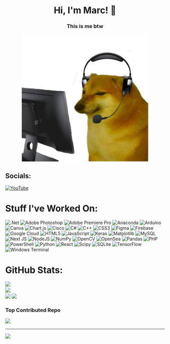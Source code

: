 <div align="center">
  <h1>Hi, I'm Marc! 👋</h1>
</div>

<div align="center">
  <h3>This is me btw</h3>
</div>

<div align="center">
  <img src='cheems.jpg' style="height: 400px;"/>
</div>

## Socials:
[![YouTube](https://img.shields.io/badge/YouTube-%23FF0000.svg?logo=YouTube&logoColor=white)](https://youtube.com/@nyuura23?si=lAG3PHnsMP-9KAS6)

# Stuff I've Worked On:
![.Net](https://img.shields.io/badge/.NET-5C2D91?style=for-the-badge&logo=.net&logoColor=white) 
![Adobe Photoshop](https://img.shields.io/badge/adobe%20photoshop-%2331A8FF.svg?style=for-the-badge&logo=adobe%20photoshop&logoColor=white) 
![Adobe Premiere Pro](https://img.shields.io/badge/Adobe%20Premiere%20Pro-9999FF.svg?style=for-the-badge&logo=Adobe%20Premiere%20Pro&logoColor=white) 
![Anaconda](https://img.shields.io/badge/Anaconda-%2344A833.svg?style=for-the-badge&logo=anaconda&logoColor=white) 
![Arduino](https://img.shields.io/badge/-Arduino-00979D?style=for-the-badge&logo=Arduino&logoColor=white) 
![Canva](https://img.shields.io/badge/Canva-%2300C4CC.svg?style=for-the-badge&logo=Canva&logoColor=white) 
![Chart.js](https://img.shields.io/badge/chart.js-F5788D.svg?style=for-the-badge&logo=chart.js&logoColor=white) 
![Cisco](https://img.shields.io/badge/cisco-%23049fd9.svg?style=for-the-badge&logo=cisco&logoColor=black) 
![C#](https://img.shields.io/badge/c%23-%23239120.svg?style=for-the-badge&logo=csharp&logoColor=white) 
![C++](https://img.shields.io/badge/c++-%2300599C.svg?style=for-the-badge&logo=c%2B%2B&logoColor=white) 
![CSS3](https://img.shields.io/badge/css3-%231572B6.svg?style=for-the-badge&logo=css3&logoColor=white) 
![Figma](https://img.shields.io/badge/figma-%23F24E1E.svg?style=for-the-badge&logo=figma&logoColor=white) 
![Firebase](https://img.shields.io/badge/firebase-%23039BE5.svg?style=for-the-badge&logo=firebase) 
![Google Cloud](https://img.shields.io/badge/GoogleCloud-%234285F4.svg?style=for-the-badge&logo=google-cloud&logoColor=white) 
![HTML5](https://img.shields.io/badge/html5-%23E34F26.svg?style=for-the-badge&logo=html5&logoColor=white) 
![JavaScript](https://img.shields.io/badge/javascript-%23323330.svg?style=for-the-badge&logo=javascript&logoColor=%23F7DF1E) 
![Keras](https://img.shields.io/badge/Keras-%23D00000.svg?style=for-the-badge&logo=Keras&logoColor=white) 
![Matplotlib](https://img.shields.io/badge/Matplotlib-%23ffffff.svg?style=for-the-badge&logo=Matplotlib&logoColor=black) 
![MySQL](https://img.shields.io/badge/mysql-4479A1.svg?style=for-the-badge&logo=mysql&logoColor=white) 
![Next JS](https://img.shields.io/badge/Next-black?style=for-the-badge&logo=next.js&logoColor=white) 
![NodeJS](https://img.shields.io/badge/node.js-6DA55F?style=for-the-badge&logo=node.js&logoColor=white) 
![NumPy](https://img.shields.io/badge/numpy-%23013243.svg?style=for-the-badge&logo=numpy&logoColor=white) 
![OpenCV](https://img.shields.io/badge/opencv-%23white.svg?style=for-the-badge&logo=opencv&logoColor=white) 
![OpenSea](https://img.shields.io/badge/OpenSea-%232081E2.svg?style=for-the-badge&logo=opensea&logoColor=white) 
![Pandas](https://img.shields.io/badge/pandas-%23150458.svg?style=for-the-badge&logo=pandas&logoColor=white) 
![PHP](https://img.shields.io/badge/php-%23777BB4.svg?style=for-the-badge&logo=php&logoColor=white) 
![PowerShell](https://img.shields.io/badge/PowerShell-%235391FE.svg?style=for-the-badge&logo=powershell&logoColor=white) 
![Python](https://img.shields.io/badge/python-3670A0?style=for-the-badge&logo=python&logoColor=ffdd54) 
![React](https://img.shields.io/badge/react-%2320232a.svg?style=for-the-badge&logo=react&logoColor=%2361DAFB) 
![Scipy](https://img.shields.io/badge/SciPy-%230C55A5.svg?style=for-the-badge&logo=scipy&logoColor=%white) 
![SQLite](https://img.shields.io/badge/sqlite-%2307405e.svg?style=for-the-badge&logo=sqlite&logoColor=white) 
![TensorFlow](https://img.shields.io/badge/TensorFlow-%23FF6F00.svg?style=for-the-badge&logo=TensorFlow&logoColor=white) 
![Windows Terminal](https://img.shields.io/badge/Windows%20Terminal-%234D4D4D.svg?style=for-the-badge&logo=windows-terminal&logoColor=white)

# GitHub Stats:
![](https://github-readme-stats.vercel.app/api?username=mrtigno14&theme=dark&hide_border=false&include_all_commits=false&count_private=false)<br/>
![](https://github-readme-streak-stats.herokuapp.com/?user=mrtigno14&theme=dark&hide_border=false)<br/>
![](https://github-readme-stats.vercel.app/api/top-langs/?username=mrtigno14&theme=dark&hide_border=false&include_all_commits=false&count_private=false&layout=compact)
![](https://github-profile-trophy.vercel.app/?username=mrtigno14&theme=radical&no-frame=false&no-bg=true&margin-w=4)

### Top Contributed Repo
![](https://github-contributor-stats.vercel.app/api?username=mrtigno14&limit=5&theme=dark&combine_all_yearly_contributions=true)

---
[![](https://visitcount.itsvg.in/api?id=mrtigno14&icon=0&color=3)](https://visitcount.itsvg.in)

